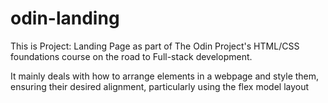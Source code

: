 # odin-landing
This is Project: Landing Page as part of The Odin Project's HTML/CSS foundations course on the road to Full-stack development.

It mainly deals with how to arrange elements in a webpage and style them, ensuring their desired alignment, particularly using the flex model layout
